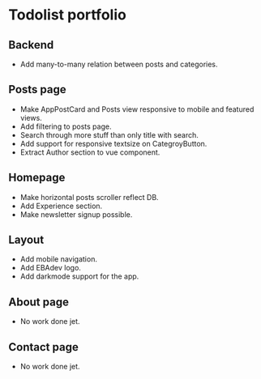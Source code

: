 <h1>Todolist portfolio</h1>

<h2>Backend</h2>
<ul>
<li> Add many-to-many relation between posts and categories.</li>
</ul>

<h2>Posts page</h2>
<ul>
<li> Make AppPostCard and Posts view responsive to mobile and featured views.</li>
<li> Add filtering to posts page.</li>
<li> Search through more stuff than only title with search.</li>
<li> Add support for responsive textsize on CategroyButton.</li>
<li> Extract Author section to vue component.</li>
</ul>

<h2>Homepage</h2>
<ul>
<li> Make horizontal posts scroller reflect DB.</li>
<li> Add Experience section.</li>
<li> Make newsletter signup possible.</li>
</ul>

<h2>Layout</h2>
<ul>
<li> Add mobile navigation.</li>
<li> Add EBAdev logo.</li>
<li> Add darkmode support for the app.</li>
</ul>

<h2>About page</h2>
<ul>
<li> No work done jet.</li>
</ul>

<h2>Contact page</h2>
<ul>
<li> No work done jet.</li>
</ul>
